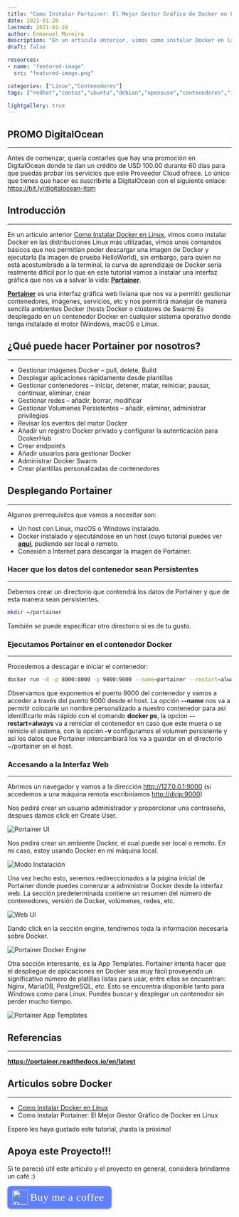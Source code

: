 ```yaml
---
title: "Como Instalar Portainer: El Mejor Gestor Gráfico de Docker en Linux"
date: 2021-01-28
lastmod: 2021-01-28
author: Enmanuel Moreira
description: "En un articulo anterior, vimos como instalar Docker en las distribuciones Linux más utilizadas, vimos unos comandos básicos que nos permitian poder descargar una imagen de Docker y ejecutarla (la imagen de prueba HelloWorld), sin embargo, para quien no está acostumbrado a la terminal, la curva de aprendizaje de Docker seria realmente dificil por lo que en este tutorial vamos a instalar una interfaz gráfica que nos va a salvar la vida: Portainer"
draft: false

resources:
- name: "featured-image"
  src: "featured-image.png"

categories: ["Linux","Contenedores"]
tags: ["redhat","centos","ubuntu","debian","opensuse","contenedores","infraestructura"]

lightgallery: true
---
```


<!--more-->

## PROMO DigitalOcean

***

Antes de comenzar, quería contarles que hay una promoción en DigitalOcean donde te dan un crédito de USD 100.00 durante 60 días para que puedas probar los servicios que este Proveedor Cloud ofrece. Lo único que tienes que hacer es suscribirte a DigitalOcean con el siguiente enlace: <https://bit.ly/digitalocean-itsm>

## Introducción

***

En un articulo anterior [Como Instalar Docker en Linux](https://www.itsimplenow.com/como-instalar-docker-en-linux/), vimos como instalar Docker en las distribuciones Linux más utilizadas, vimos unos comandos básicos que nos permitian poder descargar una imagen de Docker y ejecutarla (la imagen de prueba HelloWorld), sin embargo, para quien no está acostumbrado a la terminal, la curva de aprendizaje de Docker seria realmente dificil por lo que en este tutorial vamos a instalar una interfaz gráfica que nos va a salvar la vida: **[Portainer](https://www.portainer.io/)**.  

**[Portainer](https://www.portainer.io/)** es una interfaz gráfica web liviana que nos va a permitir gestionar contenedores, imágenes, servicios, etc y nos permitirá manejar de manera sencilla ambientes Docker (hosts Docker o clústeres de Swarm) Es desplegado en un contenedor Docker en cualquier sistema operativo donde tenga instalado el motor (Windows, macOS o Linux.  

## ¿Qué puede hacer Portainer por nosotros?

***

* Gestionar imágenes Docker – pull, delete, Build  
* Desplegar aplicaciones rápidamente desde plantillas  
* Gestionar contenedores – iniciar, detener, matar, reiniciar, pausar, continuar, eliminar, crear  
* Gestionar redes – añadir, borrar, modificar  
* Gestionar Volumenes Persistentes – añadir, eliminar, administrar privilegios  
* Revisar los eventos del motor Docker  
* Añadir un registro Docker privado y configurar la autenticación para DcokerHub  
* Crear endpoints  
* Añadir usuarios para gestionar Docker  
* Administrar Docker Swarm  
* Crear plantillas personalizadas de contenedores  

## Desplegando Portainer

***

Algunos prerrequisitos que vamos a necesitar son:  

* Un host con Linux, macOS o Windows instalado.  
* Docker instalado y ejecutándose en un host (cuyo tutorial puedes ver **[aqui](https://www.itsimplenow.com/como-instalar-docker-en-linux/)**, pudiendo ser local o remoto.  
* Conexión a Internet para descargar la imagen de Portainer.  

### Hacer que los datos del contenedor sean Persistentes

***

Debemos crear un directorio que contendrá los datos de Portainer y que de esta manera sean persistentes.  

```bash
mkdir ~/portainer
```

También se puede especificar otro directorio si es de tu gusto.  

### Ejecutamos Portainer en el contenedor Docker

***

Procedemos a descagar e iniciar el contenedor:  

```bash
docker run -d -p 8000:8000 -p 9000:9000 --name=portainer --restart=always -v /var/run/docker.sock:/var/run/docker.sock -v ~/portainer:/data portainer/portainer-ce
```

Observamos que exponemos el puerto 9000 del contenedor y vamos a acceder a través del puerto 9000 desde el host.  La opción **--name** nos va a permitir colocarle un nombre personalizado a nuestro contenedor para así identificarlo más rápido con el comando **docker ps**, la opcion **--restart=always** va a reiniciar el contenedor en caso que este muera o se reinicie el sistema, con la opción **-v** configuramos el volumen persistente y asi los datos que Portainer intercambiará los va a guardar en el directorio ~/portainer en el host.  

### Accesando a la Interfaz Web

***

Abrimos un navegador y vamos a la dirección <http://127.0.0.1:9000> (si accedemos a una máquina remota escribiríamos <http://dirip:9000>)

Nos pedirá crear un usuario administrador y proporcionar una contraseña, despues damos click en Create User.  

![Portainer UI](/images/como-instalar-portainer/portainer-0.png "Creando Usuario y Contraseña")

Nos pedirá crear un ambiente Docker, el cual puede ser local o remoto. En mi caso, estoy usando Docker en mí máquina local.  

![Modo Instalación](/images/como-instalar-portainer/portainer-1.png "Configuración Motor Contenedores")

Una vez hecho esto, seremos redireccionados a la página inicial de Portainer donde puedes comenzar a administrar Docker desde la interfaz web. La sección predeterminada contiene un resumen del número de contenedores, versión de Docker, volúmenes, redes, etc.  

![Web UI](/images/como-instalar-portainer/portainer-2.png "Página Principal")

Dando click en la sección engine, tendremos toda la información necesaria sobre Docker.  

![Portainer Docker Engine](/images/como-instalar-portainer/portainer-3.png "Portainer")

Otra sección interesante, es la App Templates. Portainer intenta hacer que el despliegue de aplicaciones en Docker sea muy fácil proveyendo un significativo número de platillas listas para usar, entre ellas se encuentran: Nginx, MariaDB, PostgreSQL, etc. Esto se encuentra disponible tanto para Windows como para Linux. Puedes buscar y desplegar un contenedor sin perder mucho tiempo.  

![Portainer App Templates](/images/como-instalar-portainer/portainer-4.png "Plantillas de Portainer")

## Referencias

***

**<https://portainer.readthedocs.io/en/latest>**

## Artículos sobre Docker

***

* [Como Instalar Docker en Linux](https://www.itsimplenow.com/como-instalar-docker-en-linux/)  
* Como Instalar Portainer: El Mejor Gestor Gráfico de Docker en Linux  

Espero les haya gustado este tutorial, ¡hasta la próxima!

## Apoya este Proyecto!!!

Si te pareció útil este artículo y el proyecto en general, considera brindarme un café :)

<style>.bmc-button img{height: 34px !important;width: 35px !important;margin-bottom: 1px !important;box-shadow: none !important;border: none !important;vertical-align: middle !important;}.bmc-button{padding: 7px 15px 7px 10px !important;line-height: 35px !important;height:51px !important;text-decoration: none !important;display:inline-flex !important;color:#ffffff !important;background-color:#5F7FFF !important;border-radius: 8px !important;border: 1px solid transparent !important;font-size: 24px !important;letter-spacing: 0.6px !important;box-shadow: 0px 1px 2px rgba(190, 190, 190, 0.5) !important;-webkit-box-shadow: 0px 1px 2px 2px rgba(190, 190, 190, 0.5) !important;margin: 0 auto !important;font-family:'Cookie', cursive !important;-webkit-box-sizing: border-box !important;box-sizing: border-box !important;}.bmc-button:hover, .bmc-button:active, .bmc-button:focus {-webkit-box-shadow: 0px 1px 2px 2px rgba(190, 190, 190, 0.5) !important;text-decoration: none !important;box-shadow: 0px 1px 2px 2px rgba(190, 190, 190, 0.5) !important;opacity: 0.85 !important;color:#ffffff !important;}</style><link href="https://fonts.googleapis.com/css?family=Cookie" rel="stylesheet"><a class="bmc-button" target="_blank" href="https://www.buymeacoffee.com/enmanuelmoreira"><img src="https://cdn.buymeacoffee.com/buttons/bmc-new-btn-logo.svg" alt="Buy me a coffee"><span style="margin-left:5px;font-size:24px !important;">Buy me a coffee</span></a>
